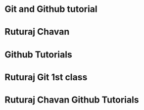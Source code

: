 # Git and Github tutorial

# Ruturaj Chavan

# Github Tutorials

# Ruturaj Git 1st class
# Ruturaj Chavan Github Tutorials
